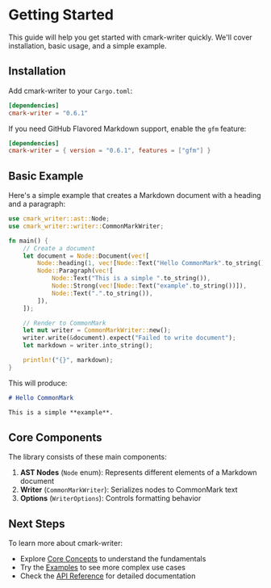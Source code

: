 # Getting Started

This guide will help you get started with cmark-writer quickly. We'll cover installation, basic usage, and a simple example.

## Installation

Add cmark-writer to your `Cargo.toml`:

```toml
[dependencies]
cmark-writer = "0.6.1"
```

If you need GitHub Flavored Markdown support, enable the `gfm` feature:

```toml
[dependencies]
cmark-writer = { version = "0.6.1", features = ["gfm"] }
```

## Basic Example

Here's a simple example that creates a Markdown document with a heading and a paragraph:

```rust
use cmark_writer::ast::Node;
use cmark_writer::writer::CommonMarkWriter;

fn main() {
    // Create a document
    let document = Node::Document(vec![
        Node::heading(1, vec![Node::Text("Hello CommonMark".to_string())]),
        Node::Paragraph(vec![
            Node::Text("This is a simple ".to_string()),
            Node::Strong(vec![Node::Text("example".to_string())]),
            Node::Text(".".to_string()),
        ]),
    ]);

    // Render to CommonMark
    let mut writer = CommonMarkWriter::new();
    writer.write(&document).expect("Failed to write document");
    let markdown = writer.into_string();

    println!("{}", markdown);
}
```

This will produce:

```markdown
# Hello CommonMark

This is a simple **example**.
```

## Core Components

The library consists of these main components:

1. **AST Nodes** (`Node` enum): Represents different elements of a Markdown document
2. **Writer** (`CommonMarkWriter`): Serializes nodes to CommonMark text
3. **Options** (`WriterOptions`): Controls formatting behavior

## Next Steps

To learn more about cmark-writer:

- Explore [Core Concepts](./core-concepts/index.md) to understand the fundamentals
- Try the [Examples](./examples/index.md) to see more complex use cases
- Check the [API Reference](../api/index.md) for detailed documentation
